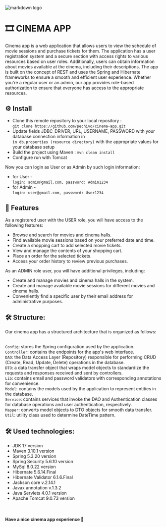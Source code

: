 ![markdown logo](https://eww-wp-new.s3.ap-south-1.amazonaws.com/wp-content/uploads/2021/02/19100650/online-movie-ticket-booking-app-development.png)
# 🎞 CINEMA APP

Cinema app is a web application that allows users to view the schedule of movie sessions and purchase tickets for them. 
The application has a user registration system and a secure section with access rights to various resources based on user roles. 
Additionally, users can obtain information about movies available at the cinema, including their descriptions. 
The app is built on the concept of REST and uses the Spring and Hibernate frameworks to ensure a smooth and efficient user experience. 
Whether you're a regular user or an admin, our app provides role-based authorization to ensure that everyone has access 
to the appropriate resources.

## ⚙️ Install

- Clone this remote repository to your local repository :
  <br>`git clone https://github.com/pechivo/cinema-app.git`
- Update fields JDBC_DRIVER, URL, USERNAME, PASSWORD with your database connection information in
  <br>`in db.properties (resource directory)` with the appropriate values for your database setup
- Build the project using Maven : `mvn clean install`
- Configure run with Tomcat

Now you can login as User or as Admin by such login information:
- for User - <br>`login: admin@gmail.com, password: Admin1234`
- for Admin - <br>`login: user@gmail.com, password: User1234`

## 🎯 Features

As a registered user with the USER role, you will have access to the following features:

- Browse and search for movies and cinema halls. 
- Find available movie sessions based on your preferred date and time. 
- Create a shopping cart to add selected movie tickets. 
- View and manage the contents of your shopping cart. 
- Place an order for the selected tickets. 
- Access your order history to review previous purchases.

As an ADMIN role user, you will have additional privileges, including:

- Create and manage movies and cinema halls in the system. 
- Create and manage available movie sessions for different movies and cinema halls. 
- Conveniently find a specific user by their email address for administrative purposes.

## 🛠 Structure:
Our cinema app has a structured architecture that is organized as follows:

<br>`Config`: stores the Spring configuration used by the application.
<br>`Controller`: contains the endpoints for the app's web interface.
<br>`DAO`: the Data Access Layer (Repository) responsible for performing CRUD (Create, Read, Update, Delete) operations 
in the database.
<br>`DTO`: a data transfer object that wraps model objects to standardize the requests and responses received and sent 
by controllers.
<br>`Lib`: contains email and password validators with corresponding annotations for convenience.
<br>`Model`: contains the models used by the application to represent entities in the database.
<br>`Service`: contains services that invoke the DAO and Authentication classes for database operations and user 
authentication, respectively.
<br>`Mapper`: converts model objects to DTO objects for smooth data transfer.
<br>`Util`: utility class used to determine DateTime pattern.

## 🛠 Used technologies:

- JDK 17 version
- Maven 3.10.1 version
- Spring 5.3.20 version
- Spring Security 5.6.10 version
- MySql 8.0.22 version
- Hibernate 5.6.14.Final 
- Hibernate Validator 6.1.6.Final
- Jackson core v.2.14.1 
- Javax annotation v.1.3.2
- Java Servlets 4.0.1 version
- Apache Tomcat 9.0.73 version

<br>

#### Have a nice cinema app experience 🎥 